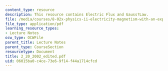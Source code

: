 ```yaml
---
content_type: resource
description: This resource contains Electric Flux and Gauss?Law.
file: /media/courses/8-02x-physics-ii-electricity-magnetism-with-an-experimental-focus-spring-2005/06015ba0c4ce73e69f14f44a1714cfcd_2_20_2002_edited.pdf
file_type: application/pdf
learning_resource_types:
- Lecture Notes
ocw_type: OCWFile
parent_title: Lecture Notes
parent_type: CourseSection
resourcetype: Document
title: 2_20_2002_edited.pdf
uid: 06015ba0-c4ce-73e6-9f14-f44a1714cfcd
---
```

